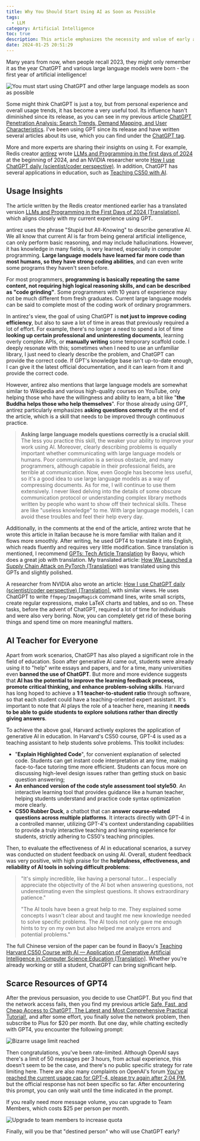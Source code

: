 ```yaml
---
title: Why You Should Start Using AI as Soon as Possible
tags:
  - LLM
category: Artificial Intelligence
toc: true
description: This article emphasizes the necessity and value of early adoption of large language models like ChatGPT. ChatGPT is not just a toy; it greatly improves programming efficiency and can save a lot of time in manual code writing. It shares insights on ChatGPT usage from industry experts like the creator of Redis, introduces application cases of ChatGPT in education, and strongly recommends everyone to start using it as soon as possible.
date: 2024-01-25 20:51:29
---
```


Many years from now, when people recall 2023, they might only remember it as the year ChatGPT and various large language models were born - the first year of artificial intelligence!

![You must start using ChatGPT and other large language models as soon as possible](https://slefboot-1251736664.file.myqcloud.com/20240123_why_need_use_gpt_asap_cover.png)

<!-- more -->

Some might think ChatGPT is just a toy, but from personal experience and overall usage trends, it has become a very useful tool. Its influence hasn't diminished since its release, as you can see in my previous article [ChatGPT Penetration Analysis: Search Trends, Demand Mapping, and User Characteristics](https://selfboot.cn/2023/10/26/chatgpt_impact/). I've been using GPT since its release and have written several articles about its use, which you can find under the [ChatGPT tag](https://selfboot.cn/tags/chatgpt/).

More and more experts are sharing their insights on using it. For example, Redis creator [antirez](https://twitter.com/antirez) wrote [LLMs and Programming in the first days of 2024](http://antirez.com/news/140) at the beginning of 2024, and an NVIDIA researcher wrote [How I use ChatGPT daily (scientist/coder perspective)](https://bartwronski.com/2024/01/22/how-i-use-chatgpt-daily-scientist-coder-perspective/). In addition, ChatGPT has several applications in education, such as [Teaching CS50 with AI](https://cs.harvard.edu/malan/publications/V1fp0567-liu.pdf).

## Usage Insights

The article written by the Redis creator mentioned earlier has a translated version [LLMs and Programming in the First Days of 2024 [Translation]](https://baoyu.io/translations/llm/llms-and-programming-in-the-first-days-of-2024), which aligns closely with my current experience using GPT.

antirez uses the phrase "Stupid but All-Knowing" to describe generative AI. We all know that current AI is far from being general artificial intelligence, can only perform basic reasoning, and may include hallucinations. However, it has knowledge in many fields, is very learned, especially in computer programming. **Large language models have learned far more code than most humans, so they have strong coding abilities**, and can even write some programs they haven't seen before.

For most programmers, **programming is basically repeating the same content, not requiring high logical reasoning skills, and can be described as "code grinding"**. Some programmers with 10 years of experience may not be much different from fresh graduates. Current large language models can be said to complete most of the coding work of ordinary programmers.

In antirez's view, the goal of using ChatGPT is **not just to improve coding efficiency**, but also to save a lot of time in areas that previously required a lot of effort. For example, there's no longer a need to spend a lot of time **looking up certain professional and uninteresting documents**, learning overly complex APIs, or **manually writing** some temporary scaffold code. I deeply resonate with this; sometimes when I need to use an unfamiliar library, I just need to clearly describe the problem, and ChatGPT can provide the correct code. If GPT's knowledge base isn't up-to-date enough, I can give it the latest official documentation, and it can learn from it and provide the correct code.

However, antirez also mentions that large language models are somewhat similar to Wikipedia and various high-quality courses on YouTube, only helping those who have the willingness and ability to learn, a bit like "**the Buddha helps those who help themselves**". For those already using GPT, antirez particularly emphasizes **asking questions correctly** at the end of the article, which is a skill that needs to be improved through continuous practice.

> **Asking large language models questions correctly is a crucial skill**. The less you practice this skill, the weaker your ability to improve your work using AI. Moreover, clearly describing problems is equally important whether communicating with large language models or humans. Poor communication is a serious obstacle, and many programmers, although capable in their professional fields, are terrible at communication. Now, even Google has become less useful, so it's a good idea to use large language models as a way of compressing documents. As for me, I will continue to use them extensively. I never liked delving into the details of some obscure communication protocol or understanding complex library methods written by people who want to show off their technical skills. These are like "useless knowledge" to me. With large language models, I can avoid these troubles and feel their help every day.

Additionally, in the comments at the end of the article, antirez wrote that he wrote this article in Italian because he is more familiar with Italian and it flows more smoothly. After writing, he used GPT4 to translate it into English, which reads fluently and requires very little modification. Since translation is mentioned, I recommend [GPTs: Tech Article Translation](https://chat.openai.com/g/g-uBhKUJJTl-ke-ji-wen-zhang-fan-yi) by Baoyu, which does a great job with translation. My translated article: [How We Launched a Supply Chain Attack on PyTorch (Translation)](https://selfboot.cn/2024/01/18/supply_chain_attack_on_pytorch/) was translated using this GPTs and slightly polished.

A researcher from NVIDIA also wrote an article: [How I use ChatGPT daily (scientist/coder perspective) [Translation]](https://baoyu.io/translations/ai/how-i-use-chatgpt-daily-scientist-coder-perspective), with similar views. He uses ChatGPT to write `ffmpeg/ImageMagick` command lines, write small scripts, create regular expressions, make LaTeX charts and tables, and so on. These tasks, before the advent of ChatGPT, required a lot of time for individuals and were also very boring. Now, you can completely get rid of these boring things and spend time on more meaningful matters.

## AI Teacher for Everyone

Apart from work scenarios, ChatGPT has also played a significant role in the field of education. Soon after generative AI came out, students were already using it to "help" write essays and papers, and for a time, many universities even **banned the use of ChatGPT**. But more and more evidence suggests that **AI has the potential to improve the learning feedback process, promote critical thinking, and enhance problem-solving skills**. Harvard has long hoped to achieve a **1:1 teacher-to-student ratio** through software, so that each student could have a teaching-oriented expert assistant. It's important to note that AI plays the role of a teacher here, meaning it **needs to be able to guide students to explore solutions rather than directly giving answers**.

To achieve the above goal, Harvard actively explores the application of generative AI in education. In Harvard's CS50 course, GPT-4 is used as a teaching assistant to help students solve problems. This toolkit includes:

- "**Explain Highlighted Code**", for convenient explanation of selected code. Students can get instant code interpretation at any time, making face-to-face tutoring time more efficient. Students can focus more on discussing high-level design issues rather than getting stuck on basic question answering;
- **An enhanced version of the code style assessment tool style50**. An interactive learning tool that provides guidance like a human teacher, helping students understand and practice code syntax optimization more clearly.
- **CS50 Rubber Duck**, a chatbot that can **answer course-related questions across multiple platforms**. It interacts directly with GPT-4 in a controlled manner, utilizing GPT-4's context understanding capabilities to provide a truly interactive teaching and learning experience for students, strictly adhering to CS50's teaching principles.

Then, to evaluate the effectiveness of AI in educational scenarios, a survey was conducted on student feedback on using AI. Overall, student feedback was very positive, with high praise for the **helpfulness, effectiveness, and reliability of AI tools in solving difficult problems**:

> "It's simply incredible, like having a personal tutor... I especially appreciate the objectivity of the AI bot when answering questions, not underestimating even the simplest questions. It shows extraordinary patience."
> 
> "The AI tools have been a great help to me. They explained some concepts I wasn't clear about and taught me new knowledge needed to solve specific problems. The AI tools not only gave me enough hints to try on my own but also helped me analyze errors and potential problems."

The full Chinese version of the paper can be found in Baoyu's [Teaching Harvard CS50 Course with AI — Application of Generative Artificial Intelligence in Computer Science Education [Translation]](https://baoyu.io/translations/ai/teaching-cs50-with-ai). Whether you're already working or still a student, ChatGPT can bring significant help.

## Scarce Resources of GPT4

After the previous persuasion, you decide to use ChatGPT. But you find that the network access fails, then you find my previous article [Safe, Fast, and Cheap Access to ChatGPT, The Latest and Most Comprehensive Practical Tutorial!](https://selfboot.cn/2023/12/25/how-to-use-chatgpt/), and after some effort, you finally solve the network problem, then subscribe to Plus for $20 per month. But one day, while chatting excitedly with GPT4, you encounter the following prompt:

![Bizarre usage limit reached](https://slefboot-1251736664.file.myqcloud.com/20240123_why_need_use_gpt_asap_freq_limit.png)

Then congratulations, you've been rate-limited. Although OpenAI says there's a limit of 50 messages per 3 hours, from actual experience, this doesn't seem to be the case, and there's no public specific strategy for rate limiting here. There are also many complaints on OpenAI's forum [You've reached the current usage cap for GPT-4, please try again after 2:04 PM](https://community.openai.com/t/youve-reached-the-current-usage-cap-for-gpt-4-please-try-again-after-2-04-pm/494628), but the official response has not been specific so far. After encountering this prompt, you can only wait until the time indicated in the prompt.

If you really need more message volume, you can upgrade to Team Members, which costs $25 per person per month.

![Upgrade to team members to increase quota](https://slefboot-1251736664.file.myqcloud.com/20240123_why_need_use_gpt_asap_team_members.png)

Finally, will you be that "destined person" who will use ChatGPT early?